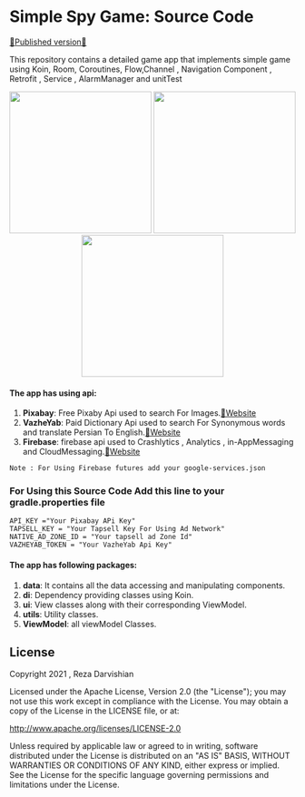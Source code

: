 # Simple Spy Game: Source Code


[🚨Published version🚨](https://cafebazaar.ir/app/da.reza.spy)



This repository contains a detailed game app that implements simple game using Koin, Room, Coroutines, Flow,Channel ,  Navigation Component , Retrofit , Service , AlarmManager and unitTest
<p align="center">
  <img src="https://user-images.githubusercontent.com/55354691/137774572-35149482-17cb-49c3-be9c-2b415d5d90ea.jpg" width="250">
  <img src="https://user-images.githubusercontent.com/55354691/137774665-ca90e7ca-2fa0-4920-8eb2-f23178cf40e9.jpg" width="250">
  <img src="https://user-images.githubusercontent.com/55354691/137774813-d3f8b9bb-343c-461b-9306-2c42dad9c5b4.jpg" width="250">
</p>




#### The app has using api:
1. **Pixabay**: Free Pixaby Api used to search For Images.[🚨Website](https://pixabay.com)
2. **VazheYab**: Paid Dictionary Api used to search For Synonymous words and translate Persian To English.[🚨Website](https://www.vajehyab.com)
3. **Firebase**: firebase api used to Crashlytics , Analytics , in-AppMessaging and CloudMessaging.[🚨Website](https://www.firebase.google.com)
```
Note : For Using Firebase futures add your google-services.json
```

### For Using this Source Code Add this line to your gradle.properties file

```
API_KEY ="Your Pixabay APi Key"
TAPSELL_KEY = "Your Tapsell Key For Using Ad Network"
NATIVE_AD_ZONE_ID = "Your tapsell ad Zone Id"
VAZHEYAB_TOKEN = "Your VazheYab Api Key"

```

#### The app has following packages:
1. **data**: It contains all the data accessing and manipulating components.
2. **di**: Dependency providing classes using Koin.
3. **ui**: View classes along with their corresponding ViewModel.
4. **utils**: Utility classes.
3. **ViewModel**: all viewModel Classes.





## License

Copyright 2021 , Reza Darvishian

Licensed under the Apache License, Version 2.0 (the "License"); you may not use this work except in compliance with the   License.
You may obtain a copy of the License in the LICENSE file, or at:

  http://www.apache.org/licenses/LICENSE-2.0

Unless required by applicable law or agreed to in writing, software distributed under the License is distributed on an "AS   IS" BASIS, WITHOUT WARRANTIES OR CONDITIONS OF ANY KIND, either express or implied. See the License for the specific language governing permissions and limitations under the License.
